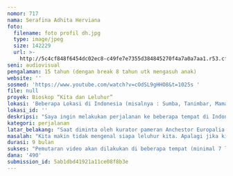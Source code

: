 ```yaml
---
nomor: 717
nama: Serafina Adhita Herviana
foto:
  filename: foto profil dh.jpg
  type: image/jpeg
  size: 142229
  url: >-
    http://5c4cf848f6454dc02ec8-c49fe7e7355d384845270f4a7a0a7aa1.r53.cf2.rackcdn.com/729989f3-91f4-487d-8a74-17c1868fcf2b/foto%20profil%20dh.jpg
seni: audiovisual
pengalaman: 15 tahun (dengan break 8 tahun utk mengasuh anak)
website: ''
sosmed: 'https://www.youtube.com/watch?v=cOdSL9gHHO8&t=1025s '
file: null
proyek: Bioskop “Kita dan Leluhur”
lokasi: 'Beberapa Lokasi di Indonesia (misalnya : Sumba, Tanimbar, Mamasa) '
lokasi_id: ''
deskripsi: "Saya ingin melakukan perjalanan ke beberapa tempat di Indonesia untuk memutar video (serial pendek) yang pernah kami buat. Setelah memutar video, kami juga akan berdiskusi dan menemukan jawaban atas pertanyaan, apakah kita masih berhubungan dengan leluhur? Bagaimana cara kita berhubungan dengan mereka? Siapakah para leluhur kita sebenarnya? Bagaimana nilai-nilai leluhur berperan membentuk identitas kita masa kini? \r\nProses diskusi ini akan didokumentasikan secara audio visual, sebagai sebuah kumpulan catatan tentang bagaimana hubungan kita dengan leluhur. Dengan harapan menjadi video-video pendek baru, dengan berbagai latar belakang budaya, yang nantinya bisa menjadi ruang belajar bersama tentang masyarakat Indonesia yang beragam identitasnya. \r\nKami ingin berbagi terlebih kepada masyarakat adat, untuk menghormati pilihan mereka teguh pada nilai warisan leluhur. Juga kepada orang-orang muda yang penuh rasa ingin tahu agar mereka semakin mengenal Nusantara.\r\n"
kategori: perjalanan
latar_belakang: "Saat diminta oleh kurator pameran Anchestor Europalia 2017 untuk membuat serial video pendamping pameran, saya menemukan bahwa serial video buatan kami perlu diperlihatkan kepada orang-orang dari berbagai latar belakang budaya. Selain untuk saling bertukar pemahaman kebudayaan, pemutaran keliling video-video yang pernah dibuat akan mengantarkan saya dan tim kepada pengetahuan lokal tentang leluhur, keterikatan suatu masyarakat dengan masa lalu serta identitas budaya masing-masing kelompok masyarakat di masa kini. \r\nBerdasarkan pengalaman pembuatan video serial tahun lalu, kami sadar para leluhur berperan membentuk identitas kita saat ini. Kita bisa mengambil nilai baik dari pencapaian para leluhur tersebut, untuk hidup sehari-hari. Kami ingin berbagi cerita tersebut, sekaligus mendokumentasikan cara masyarakat menghormati leluhur di tempat mereka masing-masing. Identitas dan nilai-nilai warisan leluhur, secara turun temurun diwariskan melalui berbagai bentuk. Bahasa, pakaian, musik, motif ukir, kesepakatan adat, cara menyelesaikan masalah, bahkan resep makanan.\r\nNarasumber perempuan di beberapa kelompok masyarakat yang kami temui tahun lalu, memegang peranan penting dan vital sebagai penjaga tradisi. Sementara diluar, banyak terdapat anggapan bahwa laki-lakilah penjaga ritus yang sebenarnya. Nusantara telah menempatkannya seimbang, apakah kita akan mengkhianatinya?"
masalah: "Kita makin tidak mengenal siapa leluhur kita. Apalagi jika kita telah jauh dari tempat asal, tinggal di kota-kota besar bahkan metropolitan. Kadang-kadang kita lupa bagaimana leluhur membentuk identitas kita sebagai pribadi maupun sebagai bangsa. Lalu kita terancam kehilangan kebanggaan atas pencapaian-pencapaian para leluhur. Jika dibiarkan maka kita akan kehilangan sejarah dan identitas. \r\nAgar tidak kehilangan sejarah, kita perlu saling mengingatkan. Melalui aktivitas menonton, diskusi dan refleksi, kita akan saling mengingatkan betapa para leluhur telah meletakkan dasar kuat bagi bangsa ini, dan harapan bahwa bangsa ini selalu kuat menghadapi segala tantangan jaman.\r\n"
durasi: 9 bulan
sukses: "Pemutaran video akan dilakukan di beberapa tempat (minimal 7 lokasi) yang bervariasi, kota besar, kota kecil, kawasan terdepan (perbatasan dengan negara lain), serta masyarakat adat yang tersebar di Nusantara (detil lokasi akan ditentukan kemudian). Setelah menonton video yang diputar, masyarakat di beberapa lokasi pemutaran, akan menceritakan bagaimana keterikatan dengan para leluhur lewat keseharian mereka di masa kini. Proses penceritaan ini akan didokumentasikan secara audio visual dan menjadi lanjutan serial “Leluhur dan Aku”. \r\nIndikator kesuksesan program ini dapat diukur dari hasil wawancara (audio visual) masyarakat yang menonton serial “Leluhur dan Aku”. Melalui wawancara tersebut, kita dapat menemukan jawaban reflektif dari masyarakat tentang bagaimana relasi mereka dengan leluhur, serta sejauh mana leluhur berperan dalam hidup mereka sehari-hari."
dana: '490'
submission_id: 5ab1dbd41921a11ce08f8b3e
---
```

